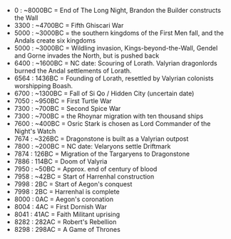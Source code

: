 *    0 : ~8000BC = End of The Long Night, Brandon the Builder constructs the Wall
* 3300 : ~4700BC = Fifth Ghiscari War
* 5000 : ~3000BC = the southern kingdoms of the First Men fall, and the Andals create six kingdoms
* 5000 : ~3000BC = Wildling invasion, Kings-beyond-the-Wall, Gendel and Gorne invades the North, but is pushed back
* 6400 : ~1600BC = NC date: Scouring of Lorath. Valyrian dragonlords burned the Andal settlements of Lorath.
* 6564 :  1436BC = Founding of Lorath, resettled by Valyrian colonists worshipping Boash.
* 6700 : ~1300BC = Fall of Si Qo / Hidden City (uncertain date)
* 7050 :  ~950BC = First Turtle War
* 7300 :  ~700BC = Second Spice War
* 7300 :  ~700BC = the Rhoynar migration with ten thousand ships
* 7600 :  ~400BC = Osric Stark is chosen as Lord Commander of the Night's Watch
* 7674 :  ~326BC = Dragonstone is built as a Valyrian outpost
* 7800 :  ~200BC = NC date: Velaryons settle Driftmark
* 7874 :   126BC = Migration of the Targaryens to Dragonstone
* 7886 :   114BC = Doom of Valyria
* 7950 :   ~50BC = Approx. end of century of blood
* 7958 :   ~42BC = Start of Harrenhal construction
* 7998 :     2BC = Start of Aegon's conquest
* 7998 :     2BC = Harrenhal is complete
* 8000 :     0AC = Aegon's coronation
* 8004 :     4AC = First Dornish War
* 8041 :    41AC = Faith Militant uprising
* 8282 :   282AC = Robert's Rebellion
* 8298 :   298AC = A Game of Thrones